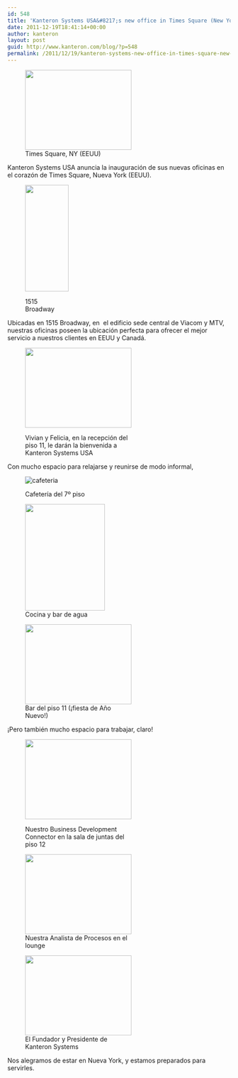 ```yaml
---
id: 548
title: 'Kanteron Systems USA&#8217;s new office in Times Square (New York)'
date: 2011-12-19T18:41:14+00:00
author: kanteron
layout: post
guid: http://www.kanteron.com/blog/?p=548
permalink: /2011/12/19/kanteron-systems-new-office-in-times-square-new-york/
---
```

<figure style="width: 240px" class="wp-caption aligncenter"><img title="Times Square, NY (USA)" src="http://farm8.staticflickr.com/7032/6524135099_5490c37587_m.jpg" alt="" width="240" height="180" /><figcaption class="wp-caption-text">Times Square, NY (EEUU)</figcaption></figure> 

Kanteron Systems USA anuncia la inauguración de sus nuevas oficinas en el corazón de Times Square, Nueva York (EEUU).<figure style="width: 98px" class="wp-caption aligncenter">

<img title="1515 Broadway" src="http://farm8.staticflickr.com/7001/6538673633_cd8067011c_m.jpg" alt="" width="98" height="240" /><figcaption class="wp-caption-text">1515 Broadway</figcaption></figure> 

Ubicadas en 1515 Broadway, en  el edificio sede central de Viacom y MTV, nuestras oficinas poseen la ubicación perfecta para ofrecer el mejor servicio a nuestros clientes en EEUU y Canadá.<figure style="width: 240px" class="wp-caption aligncenter">

<img title="Reception" src="http://farm8.staticflickr.com/7032/6538673697_4c2188b0ab_m.jpg" alt="" width="240" height="180" /><figcaption class="wp-caption-text">Vivian y Felicia, en la recepción del piso 11, le darán la bienvenida a Kanteron Systems USA</figcaption></figure> 

Con mucho espacio para relajarse y reunirse de modo informal,<figure style="width: 240px" class="wp-caption aligncenter">

![](http://farm8.staticflickr.com/7146/6566487789_f1a8bd5e63_m.jpg "cafeteria")<figcaption class="wp-caption-text">Cafetería del 7º piso</figcaption></figure> <figure style="width: 180px" class="wp-caption aligncenter"><img title="Kitchen and water bar" src="http://farm8.staticflickr.com/7001/6524118257_a3b7dc9b8a_m.jpg" alt="" width="180" height="240" /><figcaption class="wp-caption-text">Cocina y bar de agua</figcaption></figure> <figure style="width: 240px" class="wp-caption aligncenter"><img title="11th floor bar" src="http://farm8.staticflickr.com/7034/6524118391_722f9ab6ce_m.jpg" alt="" width="240" height="180" /><figcaption class="wp-caption-text">Bar del piso 11 (¡fiesta de Año Nuevo!)</figcaption></figure> 

¡Pero también mucho espacio para trabajar, claro!<figure style="width: 240px" class="wp-caption aligncenter">

<img title="board room" src="http://farm8.staticflickr.com/7145/6524118363_c5cc7e6f9f_m.jpg" alt="" width="240" height="180" /><figcaption class="wp-caption-text">Nuestro Business Development Connector en la sala de juntas del piso 12</figcaption></figure> <figure style="width: 240px" class="wp-caption aligncenter"><img title="Process Analyst" src="http://farm8.staticflickr.com/7025/6517567587_9ace1916dd_m.jpg" alt="" width="240" height="180" /><figcaption class="wp-caption-text">Nuestra Analista de Procesos en el lounge</figcaption></figure> <figure style="width: 240px" class="wp-caption aligncenter"><img title="Jorge Cortell" src="http://farm8.staticflickr.com/7028/6524118315_ee55619ea1_m.jpg" alt="" width="240" height="180" /><figcaption class="wp-caption-text">El Fundador y Presidente de Kanteron Systems</figcaption></figure> 

Nos alegramos de estar en Nueva York, y estamos preparados para servirles.
